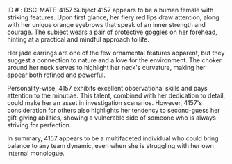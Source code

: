 ID # : DSC-MATE-4157
Subject 4157 appears to be a human female with striking features. Upon first glance, her fiery red lips draw attention, along with her unique orange eyebrows that speak of an inner strength and courage. The subject wears a pair of protective goggles on her forehead, hinting at a practical and mindful approach to life.

Her jade earrings are one of the few ornamental features apparent, but they suggest a connection to nature and a love for the environment. The choker around her neck serves to highlight her neck's curvature, making her appear both refined and powerful.

Personality-wise, 4157 exhibits excellent observational skills and pays attention to the minutiae. This talent, combined with her dedication to detail, could make her an asset in investigation scenarios. However, 4157's consideration for others also highlights her tendency to second-guess her gift-giving abilities, showing a vulnerable side of someone who is always striving for perfection. 

In summary, 4157 appears to be a multifaceted individual who could bring balance to any team dynamic, even when she is struggling with her own internal monologue.